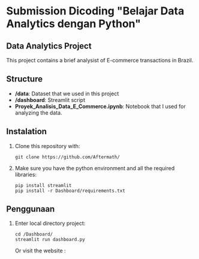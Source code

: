 # Submission Dicoding "Belajar Data Analytics dengan Python"

## Data Analytics Project

This project contains a brief analysist of E-commerce transactions in Brazil.

## Structure

- **/data**: Dataset that we used in this project
- **/dashboard**: Streamlit script
- **Proyek_Analisis_Data_E_Commerce.ipynb**: Notebook that I used for analyzing the data.

## Instalation

1. Clone this repository with:

   ```shell
   git clone https://github.com/Aftermath/
   ```

2. Make sure you have the python environment and all the required libraries:

   ```shell
   pip install streamlit
   pip install -r Dashboard/requirements.txt
   ```

## Penggunaan

1. Enter local directory project:

   ```shell
   cd /Dashboard/
   streamlit run dashboard.py
   ```

   Or visit the website : 